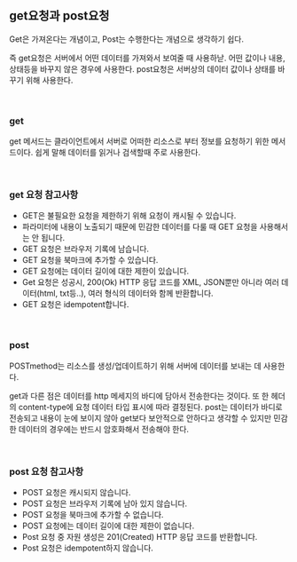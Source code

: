 ## get요청과 post요청

Get은 가져온다는 개념이고, Post는 수행한다는 개념으로 생각하기 쉽다.

즉 get요청은 서버에서 어떤 데이터를 가져와서 보여줄 때 사용하낟. 어떤 값이나 내용, 상태등을 바꾸지 않은 경우에 사용한다. post요청은 서버상의 데이터 값이나 상태를 바꾸기 위해 사용한다.

<br />

### get

get 메서드는 클라이언트에서 서버로 어떠한 리소스로 부터 정보를 요청하기 위한 메서드이다. 쉽게 말해 데이터를 읽거나 검색할때 주로 사용한다. 

<br />

### get 요청 참고사항

- GET은 불필요한 요청을 제한하기 위해 요청이 캐시될 수 있습니다.
- 파라미터에 내용이 노출되기 때문에 민감한 데이터를 다룰 때 GET 요청을 사용해서는 안 됩니다.
- GET 요청은 브라우저 기록에 남습니다.
- GET 요청을 북마크에 추가할 수 있습니다.
- GET 요청에는 데이터 길이에 대한 제한이 있습니다.
- Get 요청은 성공시, 200(Ok) HTTP 응답 코드를 XML, JSON뿐만 아니라 여러 데이터(html, txt등..), 여러 형식의 데이터와 함께 반환합니다.
- GET 요청은 idempotent합니다.

<br />

### post

POSTmethod는 리소스를 생성/업데이트하기 위해 서버에 데이터를 보내는 데 사용한다.

get과 다른 점은 데이터를 http 메세지의 바디에 담아서 전송한다는 것이다. 또 한 헤더의 content-type에 요청 데이터 타입 표시에 따라 결정된다. post는 데이터가 바디로 전송되고 내용이 눈에 보이지 않아 get보다 보안적으로 안하다고 생각할 수 있지만 민감한 데이터의 경우에는 반드시 암호화해서 전송해야 한다.

<br />

### post 요청 참고사항

- POST 요청은 캐시되지 않습니다.
- POST 요청은 브라우저 기록에 남아 있지 않습니다.
- POST 요청을 북마크에 추가할 수 없습니다.
- POST 요청에는 데이터 길이에 대한 제한이 없습니다.
- Post 요청 중 자원 생성은 201(Created) HTTP 응답 코드를 반환합니다.
- Post 요청은 idempotent하지 않습니다.
